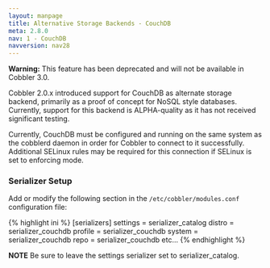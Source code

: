 ```yaml
---
layout: manpage
title: Alternative Storage Backends - CouchDB
meta: 2.8.0
nav: 1 - CouchDB
navversion: nav28
---
```


<div class="alert alert-info alert-block">
    <b>Warning:</b> This feature has been deprecated and will not be available in Cobbler 3.0.
</div>

Cobbler 2.0.x introduced support for CouchDB as alternate storage backend, primarily as a proof of concept for NoSQL
style databases. Currently, support for this backend is ALPHA-quality as it has not received significant testing.

Currently, CouchDB must be configured and running on the same system as the cobblerd daemon in order for Cobbler to
connect to it successfully. Additional SELinux rules may be required for this connection if SELinux is set to enforcing
mode.

### Serializer Setup

Add or modify the following section in the `/etc/cobbler/modules.conf` configuration file:

{% highlight ini %}
[serializers]
settings = serializer_catalog
distro = serializer_couchdb
profile = serializer_couchdb
system = serializer_couchdb
repo = serializer_couchdb
etc...
{% endhighlight %}

**NOTE** Be sure to leave the settings serializer set to serializer_catalog.
